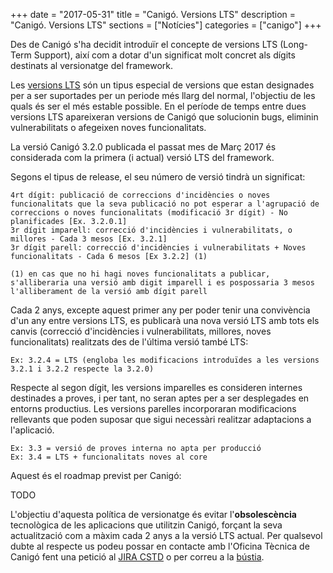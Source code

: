 +++
date        = "2017-05-31"
title       = "Canigó. Versions LTS"
description = "Canigó. Versions LTS"
sections    = ["Notícies"]
categories  = ["canigo"]
+++

Des de Canigó s'ha decidit introduïr el concepte de versions LTS (Long-Term Support), així com a dotar d'un significat molt concret als dígits destinats al versionatge del framework.

Les [versions LTS](http://canigo.ctti.gencat.cat/blog/2017/06/versions_lts/) són un tipus especial de versions que estan designades per a ser suportades per un periode més llarg del normal, l'objectiu de les quals és ser el més estable possible. En el període de temps entre dues versions LTS apareixeran versions de Canigó que solucionin bugs, eliminin vulnerabilitats o afegeixen noves funcionalitats.

La versió Canigó 3.2.0 publicada el passat mes de Març 2017 és considerada com la primera (i actual) versió LTS del framework.

Segons el tipus de release, el seu número de versió tindrà un significat:

	4rt dígit: publicació de correccions d'incidències o noves funcionalitats que la seva publicació no pot esperar a l'agrupació de correccions o noves funcionalitats (modificació 3r dígit) - No planificades [Ex. 3.2.0.1]
	3r dígit imparell: correcció d'incidències i vulnerabilitats, o millores - Cada 3 mesos [Ex. 3.2.1]
	3r dígit parell: correcció d'incidències i vulnerabilitats + Noves funcionalitats - Cada 6 mesos [Ex 3.2.2] (1)
	
	(1) en cas que no hi hagi noves funcionalitats a publicar, s'alliberaria una versió amb digit imparell i es pospossaria 3 mesos l'alliberament de la versió amb dígit parell

Cada 2 anys, excepte aquest primer any per poder tenir una convivència d'un any entre versions LTS, es publicarà una nova versió LTS amb tots els canvis (correcció d'incidències i vulnerabilitats, millores, noves funcionalitats) realitzats des de l'última versió també LTS:

	Ex: 3.2.4 = LTS (engloba les modificacions introduïdes a les versions 3.2.1 i 3.2.2 respecte la 3.2.0)
	
Respecte al segon dígit, les versions imparelles es consideren internes destinades a proves, i per tant, no seran aptes per a ser desplegades en entorns productius. Les versions parelles incorporaran modificacions rellevants que poden suposar que sigui necessàri realitzar adaptacions a l'aplicació.

	Ex: 3.3 = versió de proves interna no apta per producció
	Ex: 3.4 = LTS + funcionalitats noves al core

Aquest és el roadmap previst per Canigó:

TODO

L'objectiu d'aquesta política de versionatge és evitar l'**obsolescència** tecnològica de les aplicacions que utilitzin Canigó, forçant la seva actualització com a màxim cada 2 anys a la versió LTS actual. Per qualsevol dubte al respecte us podeu possar en contacte amb l'Oficina Tècnica de Canigó fent una petició al [JIRA CSTD](https://cstd.ctti.gencat.cat/jiracstd/browse/CAN) o per correu a la [bústia](mailto:oficina-tecnica.canigo.ctti@gencat.cat).


